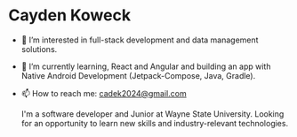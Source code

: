 <h1> Cayden Koweck </h1>

- 👀 I’m interested in full-stack development and data management solutions.
- 🌱 I’m currently learning, React and Angular and building an app with Native Android Development (Jetpack-Compose, Java, Gradle).
- 📫 How to reach me: cadek2024@gmail.com

  I'm a software developer and Junior at Wayne State University. Looking for an opportunity to learn new skills and industry-relevant technologies. 
